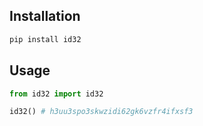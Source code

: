 ## Installation
```bash
pip install id32
```

## Usage
```python
from id32 import id32

id32() # h3uu3spo3skwzidi62gk6vzfr4ifxsf3
```
